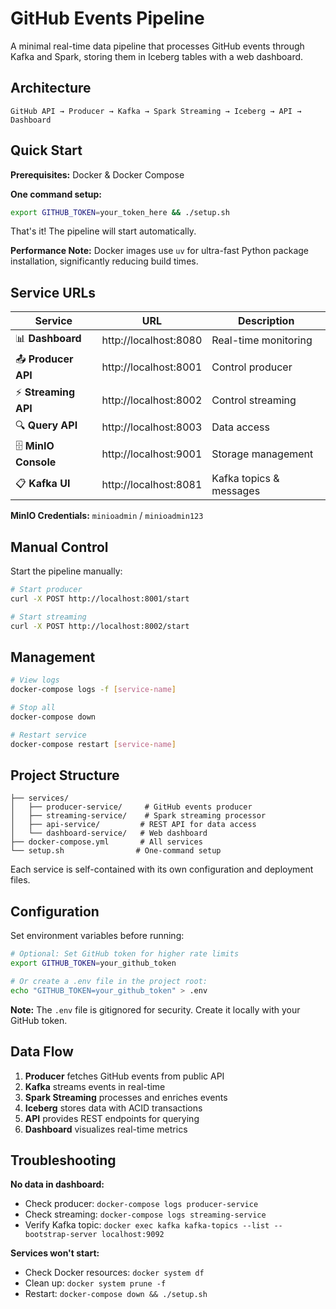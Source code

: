 # GitHub Events Pipeline

A minimal real-time data pipeline that processes GitHub events through Kafka and Spark, storing them in Iceberg tables with a web dashboard.

## Architecture

```
GitHub API → Producer → Kafka → Spark Streaming → Iceberg → API → Dashboard
```

## Quick Start

**Prerequisites:** Docker & Docker Compose

**One command setup:**
```bash
export GITHUB_TOKEN=your_token_here && ./setup.sh
```

That's it! The pipeline will start automatically.

**Performance Note:** Docker images use `uv` for ultra-fast Python package installation, significantly reducing build times.

## Service URLs

| Service | URL | Description |
|---------|-----|-------------|
| 📊 **Dashboard** | http://localhost:8080 | Real-time monitoring |
| 📤 **Producer API** | http://localhost:8001 | Control producer |
| ⚡ **Streaming API** | http://localhost:8002 | Control streaming |
| 🔍 **Query API** | http://localhost:8003 | Data access |
| 🗄️ **MinIO Console** | http://localhost:9001 | Storage management |
| 📋 **Kafka UI** | http://localhost:8081 | Kafka topics & messages |

**MinIO Credentials:** `minioadmin` / `minioadmin123`

## Manual Control

Start the pipeline manually:
```bash
# Start producer
curl -X POST http://localhost:8001/start

# Start streaming
curl -X POST http://localhost:8002/start
```

## Management

```bash
# View logs
docker-compose logs -f [service-name]

# Stop all
docker-compose down

# Restart service
docker-compose restart [service-name]
```

## Project Structure

```
├── services/
│   ├── producer-service/     # GitHub events producer
│   ├── streaming-service/    # Spark streaming processor
│   ├── api-service/         # REST API for data access
│   └── dashboard-service/   # Web dashboard
├── docker-compose.yml       # All services
└── setup.sh                # One-command setup
```

Each service is self-contained with its own configuration and deployment files.

## Configuration

Set environment variables before running:

```bash
# Optional: Set GitHub token for higher rate limits
export GITHUB_TOKEN=your_github_token

# Or create a .env file in the project root:
echo "GITHUB_TOKEN=your_github_token" > .env
```

**Note:** The `.env` file is gitignored for security. Create it locally with your GitHub token.

## Data Flow

1. **Producer** fetches GitHub events from public API
2. **Kafka** streams events in real-time
3. **Spark Streaming** processes and enriches events
4. **Iceberg** stores data with ACID transactions
5. **API** provides REST endpoints for querying
6. **Dashboard** visualizes real-time metrics

## Troubleshooting

**No data in dashboard:**
- Check producer: `docker-compose logs producer-service`
- Check streaming: `docker-compose logs streaming-service`
- Verify Kafka topic: `docker exec kafka kafka-topics --list --bootstrap-server localhost:9092`

**Services won't start:**
- Check Docker resources: `docker system df`
- Clean up: `docker system prune -f`
- Restart: `docker-compose down && ./setup.sh`